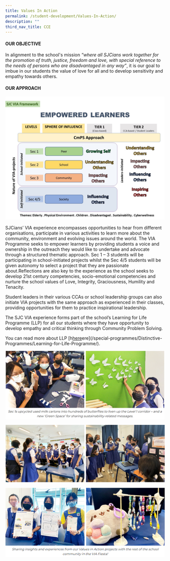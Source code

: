 ```yaml
---
title: Values In Action
permalink: /student-development/Values-In-Action/
description: ""
third_nav_title: CCE
---
```

#### **OUR OBJECTIVE**

In alignment to the school's mission _“where all SJCians work together for the promotion of truth, justice, freedom and love, with special reference to the needs of persons who are disadvantaged in any way”_, it is our goal to imbue in our students the value of love for all and to develop sensitivity and empathy towards others.

#### **OUR APPROACH**

![](/images/Student%20Development/Values%20In%20Action/V1.jpg)

SJCians’ VIA experience encompasses opportunities to hear from different organisations, participate in various activities to learn more about the community, environment and evolving issues around the world. The VIA Programme seeks to empower learners by providing students a voice and ownership in the outreach they would like to undertake and advocate through a structured thematic approach. Sec 1 – 3 students will be participating in school-initiated projects whilst the Sec 4/5 students will be given autonomy to select a project that they are passionate about.Reflections are also key to the experience as the school seeks to develop 21st century competencies, socio-emotional competencies and nurture the school values of Love, Integrity, Graciousness, Humility and Tenacity.  

Student leaders in their various CCAs or school leadership groups can also initiate VIA projects with the same approach as experienced in their classes, providing opportunities for them to practice inspirational leadership.

The SJC VIA experience forms part of the school’s Learning for Life Programme (LLP) for all our students where they have opportunity to develop empathy and critical thinking through Community Problem Solving.

You can read more about LLP [h[here](/sjcexperience/llp)ere](/special-programmes/Distinctive-Programmes/Learning-for-Life-Programme/).

![](/images/Student%20Development/Values%20In%20Action/V2.png)

![](/images/Student%20Development/Values%20In%20Action/V3.png)

![](/images/Student%20Development/Values%20In%20Action/V4.png)